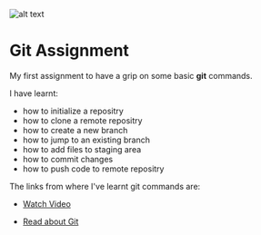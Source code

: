 ![alt text][logo]

[logo]: https://git-scm.com/images/logo@2x.png "Logo Title Text 2"
# Git Assignment
My first assignment to have a grip on some basic **git** commands.

I have learnt:
* how to initialize a repositry
* how to clone a remote repositry
* how to create a new branch
* how to jump to an existing branch
* how to add files to staging area
* how to commit changes
* how to push code to remote repositry


The links from where I've learnt git commands are:

* [Watch Video](https://www.youtube.com/watch?v=HVsySz-h9r4 "CoreyMS.com") 

* [Read about Git](https://guides.github.com/introduction/git-handbook/ "Github Guide")
